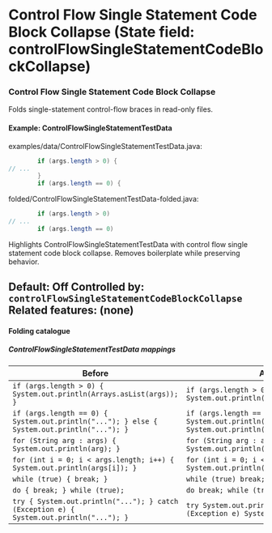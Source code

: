 # Control Flow Single Statement Code Block Collapse (State field: controlFlowSingleStatementCodeBlockCollapse)

### Control Flow Single Statement Code Block Collapse
Folds single-statement control-flow braces in read-only files.

#### Example: ControlFlowSingleStatementTestData

examples/data/ControlFlowSingleStatementTestData.java:
```java
        if (args.length > 0) {
// ...
        }
        if (args.length == 0) {
```

folded/ControlFlowSingleStatementTestData-folded.java:
```java
        if (args.length > 0) 
// ...
        if (args.length == 0) 
```

Highlights ControlFlowSingleStatementTestData with control flow single statement code block collapse.
Removes boilerplate while preserving behavior.

Default: Off
Controlled by: `controlFlowSingleStatementCodeBlockCollapse`
Related features: (none)
---

#### Folding catalogue

##### ControlFlowSingleStatementTestData mappings
| Before | After |
| --- | --- |
| `if (args.length > 0) { System.out.println(Arrays.asList(args)); }` | `if (args.length > 0) System.out.println(Arrays.asList(args));` |
| `if (args.length == 0) { System.out.println("..."); } else { System.out.println("..."); }` | `if (args.length == 0) System.out.println("..."); else System.out.println("...");` |
| `for (String arg : args) { System.out.println(arg); }` | `for (String arg : args) System.out.println(arg);` |
| `for (int i = 0; i < args.length; i++) { System.out.println(args[i]); }` | `for (int i = 0; i < args.length; i++) System.out.println(args[i]);` |
| `while (true) { break; }` | `while (true) break;` |
| `do { break; } while (true);` | `do break; while (true);` |
| `try { System.out.println("..."); } catch (Exception e) { System.out.println("..."); }` | `try System.out.println("..."); catch (Exception e) System.out.println("...");` |
